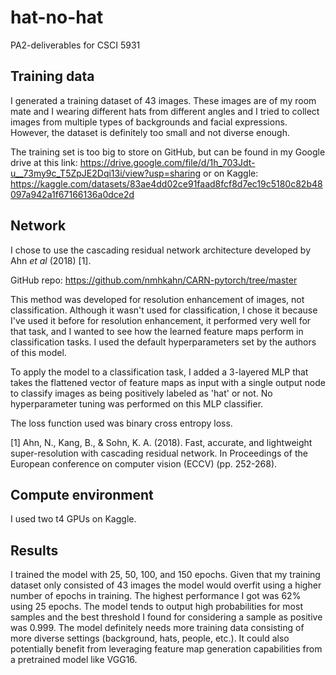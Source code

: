 # hat-no-hat
PA2-deliverables for CSCI 5931

## Training data
I generated a training dataset of 43 images. These images are of my room mate and I wearing different hats from
different angles and I tried to collect images from multiple types of backgrounds and facial expressions. However, the 
dataset is definitely too small and not diverse enough.

The training set is too big to store on GitHub, but can be found in my Google drive at this link:
https://drive.google.com/file/d/1h_703Jdt-u__73my9c_T5ZpJE2Dqi13i/view?usp=sharing
or on Kaggle: https://kaggle.com/datasets/83ae4dd02ce91faad8fcf8d7ec19c5180c82b48097a942a1f67166136a0dce2d

## Network

I chose to use the cascading residual network architecture developed by Ahn _et al_ (2018) \[1\]. 

GitHub repo: https://github.com/nmhkahn/CARN-pytorch/tree/master

This method was developed for resolution enhancement of images, not classification. 
Although it wasn't used for classification, I chose it because I've used it before for resolution enhancement, it 
performed very well for that task, and I wanted to see how the learned feature maps perform in classification tasks.
I used the default hyperparameters set by the authors of this model.

To apply the model to a classification task, I added a 3-layered MLP that takes the flattened vector of feature maps as 
input with a single output node to classify images as being positively labeled as 'hat' or not. No hyperparameter tuning
was performed on this MLP classifier.

The loss function used was binary cross entropy loss.

\[1\] Ahn, N., Kang, B., & Sohn, K. A. (2018). Fast, accurate, and lightweight super-resolution with cascading residual
network. In Proceedings of the European conference on computer vision (ECCV) (pp. 252-268).

## Compute environment

I used two t4 GPUs on Kaggle.

## Results

I trained the model with 25, 50, 100, and 150 epochs. Given that my training dataset only consisted of 43 images the 
model would overfit using a higher number of epochs in training. The highest performance I got was 62% using 25 epochs.
The model tends to output high probabilities for most samples and the best threshold I found for considering a sample
as positive was 0.999. The model definitely needs more training data consisting of more diverse settings (background,
hats, people, etc.). It could also potentially benefit from leveraging feature map generation capabilities from a 
pretrained model like VGG16.

